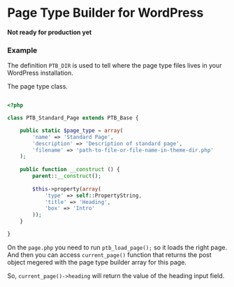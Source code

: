 # Page Type Builder for WordPress

**Not ready for production yet**

### Example

The definition `PTB_DIR` is used to tell where the page type files lives in your WordPress installation.

The page type class.

```php

<?php

class PTB_Standard_Page extends PTB_Base {

	public static $page_type = array(
		'name' => 'Standard Page',
		'description' => 'Description of standard page',
		'filename' => 'path-to-file-or-file-name-in-theme-dir.php'
	);
	
	public function __construct () {
		parent::__construct();
		
		$this->property(array(
			'type' => self::PropertyString,
			'title' => 'Heading',
			'box' => 'Intro'
		));
	}

}

```

On the `page.php` you need to run `ptb_load_page();` so it loads the right page. And then you can access `current_page()` function that returns the post object megered with the page type builder array for this page.

So, `current_page()->heading` will return the value of the heading input field.